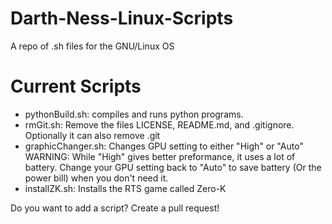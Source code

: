 # Darth-Ness-Linux-Scripts
A repo of .sh files for the GNU/Linux OS

# Current Scripts
- pythonBuild.sh: compiles and runs python programs.
- rmGit.sh: Remove the files LICENSE, README.md, and .gitignore. Optionally it can also remove .git
- graphicChanger.sh: Changes GPU setting to either "High" or "Auto" WARNING: While "High" gives better preformance, it uses a lot of battery. Change your GPU setting back to "Auto" to save battery (Or the power bill) when you don't need it.
- installZK.sh: Installs the RTS game called Zero-K

Do you want to add a script? Create a pull request!
